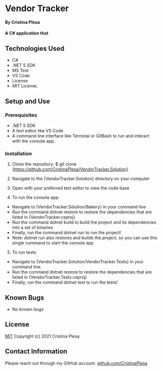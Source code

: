 # Vendor Tracker

#### By Cristina Plesa

#### A C# application that 

## Technologies Used

* C#
* .NET 5 SDK
* MS Test
* VS Code
* License
* MIT License.

## Setup and Use

### Prerequisites

* .NET 5 SDK
* A text editor like VS Code
* A command line interface like Terminal or GitBash to run and interact with the console app.

### Installation

1. Clone the repository: $ git clone {https://github.com/CristinaPlesa/VendorTracker.Solution}
2. Navigate to the {VendorTracker.Solution} directory on your computer
3. Open with your preferred text editor to view the code base

4. To run the console app:
  * Navigate to {VendorTracker.Solution/Bakery} in your command line
  * Run the command dotnet restore to restore the dependencies that are listed in {VendorTracker.csproj}
  * Run the command dotnet build to build the project and its dependencies into a set of binaries
  * Finally, run the command dotnet run to run the project!
  * Note: dotnet run also restores and builds the project, so you can use this single command to start the console app
5. To run tests:
  * Navigate to {VendorTracker.Solution/VendorTracker.Tests} in your command line.
  * Run the command dotnet restore to restore the dependencies that are listed in {VendorTracker.Tests.csproj}
  * Finally, run the command dotnet test to run the tests!

## Known Bugs

* No known bugs

## License

[MIT](https://opensource.org/licenses/MIT) Copyright (c) 2021 Cristina Plesa

## Contact Information

Please reach out through my GitHub account.
[github.com/CristinaPlesa](https://github.com/CristinaPlesa)
